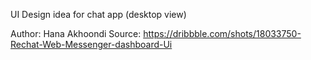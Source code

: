UI Design idea for chat app (desktop view)

Author: Hana Akhoondi
Source: https://dribbble.com/shots/18033750-Rechat-Web-Messenger-dashboard-Ui
